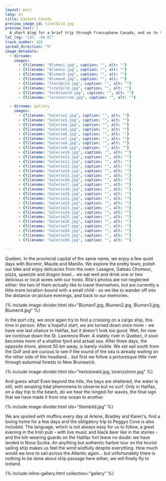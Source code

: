 ```yaml
---
layout: post
lang: en
title: Eastern Canada
preview_image_id: titelbild.jpg
preview_text: |
  A short blog for a brief trip through francophone Canada, and on to the Atlantic.
lat_lng: "[47, -66.0]"
track_number: 426
spread_direction: "S"
image_metadata:
  - dirname:
    images:
      - {filename: "Blumen1.jpg", caption: "", alt: ""}
      - {filename: "Blumen2.jpg", caption: "", alt: ""}
      - {filename: "Blumen3.jpg", caption: "", alt: ""}
      - {filename: "Blumen4.jpg", caption: "", alt: ""}
      - {filename: "Steinbild.jpg", caption: "", alt: ""}
      - {filename: "titelbild.jpg", caption: "", alt: ""}
      - {filename: "herbstwald.jpg", caption: "", alt: ""}
      - {filename: "lorenzstrom.jpg", caption: "", alt: ""}

  - dirname: gallery
    images:
      - {filename: "Galerie2.jpg", caption: "", alt: ""}
      - {filename: "Galerie3.jpg", caption: "", alt: ""}
      - {filename: "Galerie4.jpg", caption: "", alt: ""}
      - {filename: "Galerie5.jpg", caption: "", alt: ""}
      - {filename: "Galerie6.jpg", caption: "", alt: ""}
      - {filename: "Galerie7.jpg", caption: "", alt: ""}
      - {filename: "Galerie8.jpg", caption: "", alt: ""}
      - {filename: "Galerie9.jpg", caption: "", alt: ""}
      - {filename: "Galerie10.jpg", caption: "", alt: ""}
      - {filename: "Galerie11.jpg", caption: "", alt: ""}
      - {filename: "Galerie12.jpg", caption: "", alt: ""}
      - {filename: "Galerie13.jpg", caption: "", alt: ""}
      - {filename: "Galerie14.jpg", caption: "", alt: ""}
      - {filename: "Galerie15.jpg", caption: "", alt: ""}
      - {filename: "Galerie16.jpg", caption: "", alt: ""}
      - {filename: "Galerie17.jpg", caption: "", alt: ""}
      - {filename: "Galerie18.jpg", caption: "", alt: ""}
      - {filename: "Galerie20.jpg", caption: "", alt: ""}
      - {filename: "Galerie21.jpg", caption: "", alt: ""}
      - {filename: "Galerie22.jpg", caption: "", alt: ""}
      - {filename: "Galerie23.jpg", caption: "", alt: ""}
      - {filename: "Galerie24.jpg", caption: "", alt: ""}
      - {filename: "Galerie25.jpg", caption: "", alt: ""}
      - {filename: "Galerie26.jpg", caption: "", alt: ""}
      - {filename: "Galerie27.jpg", caption: "", alt: ""}
      - {filename: "Galerie28.jpg", caption: "", alt: ""}
      - {filename: "Galerie29.jpg", caption: "", alt: ""}
      - {filename: "Galerie30.jpg", caption: "", alt: ""}

---
```


Quebec. In the provincial capital of the same name, we enjoy a few quiet days with Boromir, Maude and Manillo. We explore the pretty town, polish our bike and enjoy delicacies from the oven: Lasagne, Gateau Chomeur, pizza, spaetzle and dragon bowl... we eat well and drink one or two delicious or local wines with our hosts. Rita's photos are not neglected either: the two of them actually like to travel themselves, but are currently a little more location-bound with a small child - so we like to wander off into the distance on picture evenings, and back to our memories.

{% include image-divider.html ids="Blumen1.jpg, Blumen2.jpg, Blumen3.jpg, Blumen4.jpg" %}

In the port city, we once again try to find a crossing on a cargo ship, this time in person. After a hopeful start, we are turned down once more - we have one last chance in Halifax, but it doesn't look too good. Well, for now we continue down the St. Lawrence River. A stately river in Quebec, it soon becomes more of a shallow fjord and actual sea. After three days, the opposite shore, almost 50 km away, is barely visible. We set sail south from the Gulf and are curious to see if the sound of the sea is already waiting on the other side of the headland... but first we follow a picturesque little river through autumnal forests to New Brunswick.

{% include image-divider.html ids="herbstwald.jpg, lorenzstrom.jpg" %}

And guess what! Even beyond the hills, the bays are sheltered, the water is still, with amazing tidal phenomena to observe but no surf. Only in Halifax, on a day trip to the beach, do we hear the longed-for waves, the final sign that we have made it from one ocean to another.

{% include image-divider.html ids="Steinbild.jpg" %}

We are spoiled with muffins every day at Arlene, Bradley and Karen's, find a loving home for a few days and the obligatory trip to Peggys Cove is also included. The language, which is not always easy for us to follow, a great evening in the Irish pub - with live music and black beer like in the stories - and the kilt-wearing guards on the Halifax fort leave no doubt: we have landed in Nova Scotia. An anything but authentic harbor tour on the tourist sailing ship makes us feel the wind wistfully despite everything. How much would we love to sail across the Atlantic again... but unfortunately there is nothing to be done about ship passage here either, we will finally fly to Iceland.

{% include inline-gallery.html collection="gallery" %}